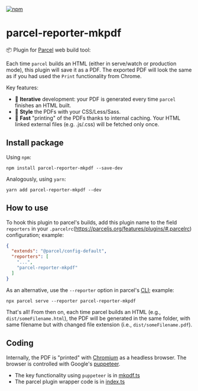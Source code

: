 [![npm](https://img.shields.io/npm/v/parcel-reporter-mkpdf?style=for-the-badge)](https://www.npmjs.com/package/parcel-reporter-mkpdf)

# parcel-reporter-mkpdf

📦 Plugin for [Parcel](https://parceljs.org) web build tool:

Each time `parcel` builds an HTML (either in serve/watch or production mode), this plugin will save it as a PDF.
The exported PDF will look the same as if you had used the `Print` functionality from Chrome.

Key features:

* 💫 **Iterative** development: your PDF is generated every time `parcel` finishes an HTML built.
* 🎨 **Style** the PDFs with your CSS/Less/Sass.
* 🚀 **Fast** "printing" of the PDFs thanks to internal caching. Your HTML linked external files (e.g. .js/.css) will be fetched only once.


## Install package

Using `npm`:

```shell
npm install parcel-reporter-mkpdf --save-dev
```

Analogously, using `yarn`:

```shell
yarn add parcel-reporter-mkpdf --dev
```


## How to use

To hook this plugin to parcel's builds, add this plugin name to the field `reporters` in your `.parcelrc`(https://parceljs.org/features/plugins/#.parcelrc) configuration; example:

```json
{
  "extends": "@parcel/config-default",
  "reporters": [
    "...",
    "parcel-reporter-mkpdf"
  ]
}
```

As an alternative, use the `--reporter` option in parcel's [CLI](https://parceljs.org/getting-started/migration/#cli); example:

```shell
npx parcel serve --reporter parcel-reporter-mkpdf
```

That's all! From then on, each time parcel builds an HTML (e.g., `dist/someFilename.html`), the PDF will be generated in the same folder, with same filename but with changed file extension (i.e., `dist/someFilename.pdf`).


## Coding

Internally, the PDF is "printed" with [Chromium](https://github.com/chromium/chromium) as a headless browser. The browser is controlled with Google's [puppeteer](https://github.com/puppeteer/puppeteer).

* The key functionality using `puppeteer` is in [mkpdf.ts](./workspaces/mkpdf/src/mkpdf.ts)
* The parcel plugin wrapper code is in [index.ts](./src/index.ts)

